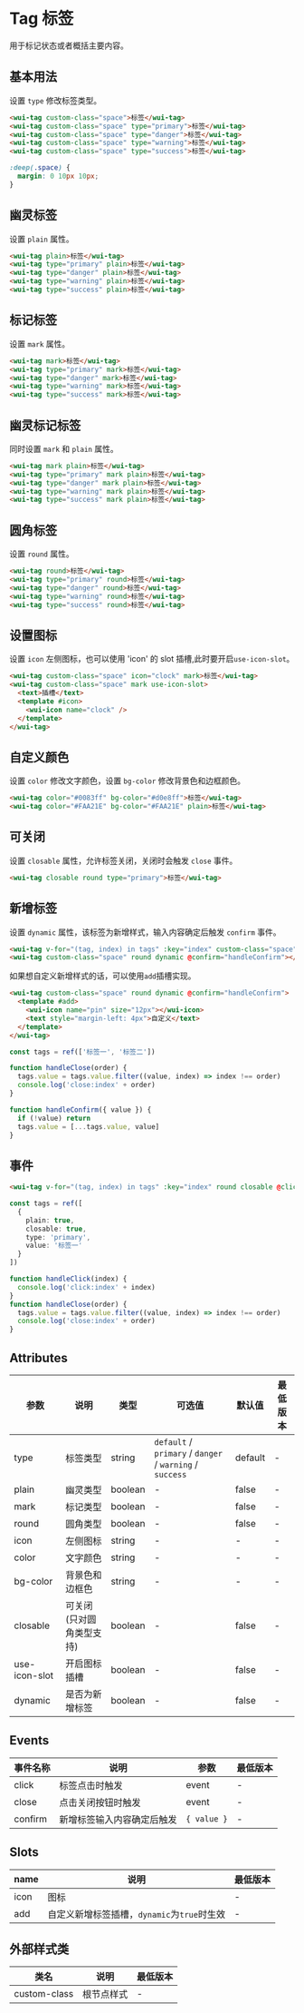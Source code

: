 <frame/>

# Tag 标签

用于标记状态或者概括主要内容。

## 基本用法

设置 `type` 修改标签类型。

```html
<wui-tag custom-class="space">标签</wui-tag>
<wui-tag custom-class="space" type="primary">标签</wui-tag>
<wui-tag custom-class="space" type="danger">标签</wui-tag>
<wui-tag custom-class="space" type="warning">标签</wui-tag>
<wui-tag custom-class="space" type="success">标签</wui-tag>
```

```scss
:deep(.space) {
  margin: 0 10px 10px;
}
```

## 幽灵标签

设置 `plain` 属性。

```html
<wui-tag plain>标签</wui-tag>
<wui-tag type="primary" plain>标签</wui-tag>
<wui-tag type="danger" plain>标签</wui-tag>
<wui-tag type="warning" plain>标签</wui-tag>
<wui-tag type="success" plain>标签</wui-tag>
```

## 标记标签

设置 `mark` 属性。

```html
<wui-tag mark>标签</wui-tag>
<wui-tag type="primary" mark>标签</wui-tag>
<wui-tag type="danger" mark>标签</wui-tag>
<wui-tag type="warning" mark>标签</wui-tag>
<wui-tag type="success" mark>标签</wui-tag>
```

## 幽灵标记标签

同时设置 `mark` 和 `plain` 属性。

```html
<wui-tag mark plain>标签</wui-tag>
<wui-tag type="primary" mark plain>标签</wui-tag>
<wui-tag type="danger" mark plain>标签</wui-tag>
<wui-tag type="warning" mark plain>标签</wui-tag>
<wui-tag type="success" mark plain>标签</wui-tag>
```

## 圆角标签

设置 `round` 属性。

```html
<wui-tag round>标签</wui-tag>
<wui-tag type="primary" round>标签</wui-tag>
<wui-tag type="danger" round>标签</wui-tag>
<wui-tag type="warning" round>标签</wui-tag>
<wui-tag type="success" round>标签</wui-tag>
```

## 设置图标

设置 `icon` 左侧图标，也可以使用 'icon' 的 slot 插槽,此时要开启`use-icon-slot`。

```html
<wui-tag custom-class="space" icon="clock" mark>标签</wui-tag>
<wui-tag custom-class="space" mark use-icon-slot>
  <text>插槽</text>
  <template #icon>
    <wui-icon name="clock" />
  </template>
</wui-tag>
```

## 自定义颜色

设置 `color` 修改文字颜色，设置 `bg-color` 修改背景色和边框颜色。

```html
<wui-tag color="#0083ff" bg-color="#d0e8ff">标签</wui-tag>
<wui-tag color="#FAA21E" bg-color="#FAA21E" plain>标签</wui-tag>
```

## 可关闭

设置 `closable` 属性，允许标签关闭，关闭时会触发 `close` 事件。

```html
<wui-tag closable round type="primary">标签</wui-tag>
```

## 新增标签

设置 `dynamic` 属性，该标签为新增样式，输入内容确定后触发 `confirm` 事件。

```html
<wui-tag v-for="(tag, index) in tags" :key="index" custom-class="space" round closable @close="handleClose(index)">{{item}}</wui-tag>
<wui-tag custom-class="space" round dynamic @confirm="handleConfirm"></wui-tag>
```

如果想自定义新增样式的话，可以使用`add`插槽实现。

```html
<wui-tag custom-class="space" round dynamic @confirm="handleConfirm">
  <template #add>
    <wui-icon name="pin" size="12px"></wui-icon>
    <text style="margin-left: 4px">自定义</text>
  </template>
</wui-tag>
```

```typescript
const tags = ref(['标签一', '标签二'])

function handleClose(order) {
  tags.value = tags.value.filter((value, index) => index !== order)
  console.log('close:index' + order)
}

function handleConfirm({ value }) {
  if (!value) return
  tags.value = [...tags.value, value]
}
```

## 事件

```html
<wui-tag v-for="(tag, index) in tags" :key="index" round closable @click="handleClick(index)" @close="handleClose(index)">{{tag.value}}</wui-tag>
```

```typescript
const tags = ref([
  {
    plain: true,
    closable: true,
    type: 'primary',
    value: '标签一'
  }
])

function handleClick(index) {
  console.log('click:index' + index)
}
function handleClose(order) {
  tags.value = tags.value.filter((value, index) => index !== order)
  console.log('close:index' + order)
}
```

## Attributes

| 参数          | 说明                     | 类型    | 可选值                                                   | 默认值  | 最低版本 |
| ------------- | ------------------------ | ------- | -------------------------------------------------------- | ------- | -------- |
| type          | 标签类型                 | string  | `default` / `primary` / `danger` / `warning` / `success` | default | -        |
| plain         | 幽灵类型                 | boolean | -                                                        | false   | -        |
| mark          | 标记类型                 | boolean | -                                                        | false   | -        |
| round         | 圆角类型                 | boolean | -                                                        | false   | -        |
| icon          | 左侧图标                 | string  | -                                                        | -       | -        |
| color         | 文字颜色                 | string  | -                                                        | -       | -        |
| bg-color      | 背景色和边框色           | string  | -                                                        | -       | -        |
| closable      | 可关闭(只对圆角类型支持) | boolean | -                                                        | false   | -        |
| use-icon-slot | 开启图标插槽             | boolean | -                                                        | false   | -        |
| dynamic       | 是否为新增标签           | boolean | -                                                        | false   | -        |

## Events

| 事件名称 | 说明                       | 参数        | 最低版本 |
| -------- | -------------------------- | ----------- | -------- |
| click    | 标签点击时触发             | event       | -        |
| close    | 点击关闭按钮时触发         | event       | -        |
| confirm  | 新增标签输入内容确定后触发 | `{ value }` | -        |

## Slots

| name | 说明                                        | 最低版本 |
| ---- | ------------------------------------------- | -------- |
| icon | 图标                                        | -        |
| add  | 自定义新增标签插槽，`dynamic`为`true`时生效 | -        |

## 外部样式类

| 类名         | 说明       | 最低版本 |
| ------------ | ---------- | -------- |
| custom-class | 根节点样式 | -        |
